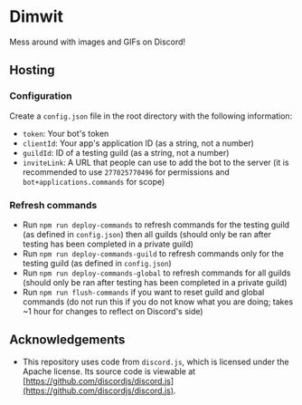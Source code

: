 # Dimwit

Mess around with images and GIFs on Discord!


## Hosting

### Configuration

Create a `config.json` file in the root directory with the following information:

* `token`: Your bot's token
* `clientId`: Your app's application ID (as a string, not a number)
* `guildId`: ID of a testing guild (as a string, not a number)
* `inviteLink`: A URL that people can use to add the bot to the server (it is recommended to use `277025770496` for permissions and `bot+applications.commands` for scope)

### Refresh commands

* Run `npm run deploy-commands` to refresh commands for the testing guild (as defined in `config.json`) then all guilds (should only be ran after testing has been completed in a private guild)
* Run `npm run deploy-commands-guild` to refresh commands only for the testing guild (as defined in `config.json`)
* Run `npm run deploy-commands-global` to refresh commands for all guilds (should only be ran after testing has been completed in a private guild)
* Run `npm run flush-commands` if you want to reset guild and global commands (do not run this if you do not know what you are doing; takes ~1 hour for changes to reflect on Discord's side)

## Acknowledgements

* This repository uses code from `discord.js`, which is licensed under the Apache license. Its source code is viewable at [https://github.com/discordjs/discord.js](https://github.com/discordjs/discord.js).